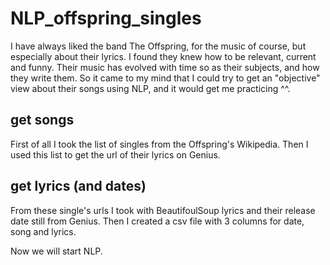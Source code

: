 # NLP_offspring_singles

I have always liked the band The Offspring, for the music of course, but especially about their lyrics.
I found they knew how to be relevant, current and funny. 
Their music has evolved with time so as their subjects, and how they write them. 
So it came to my mind that I could try to get an "objective" view about their songs using NLP, and it would get me practicing ^^.

## get songs
First of all I took the list of singles from the Offspring's Wikipedia.
Then I used this list to get the url of their lyrics on Genius.

## get lyrics (and dates)
From these single's urls I took with BeautifoulSoup lyrics and their release date still from Genius.
Then I created a csv file with 3 columns for date, song and lyrics.

Now we will start NLP.